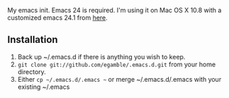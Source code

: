 My emacs init. Emacs 24 is required. I'm using it on Mac OS X 10.8 with a customized emacs 24.1 from [here](https://github.com/xajler/emacs24-macosx-lion-fullscreen).

## Installation
1. Back up ~/.emacs.d if there is anything you wish to keep.
2. `git clone git://github.com/egamble/.emacs.d.git` from your home directory.
3. Either `cp ~/.emacs.d/.emacs ~` or merge ~/.emacs.d/.emacs with your existing ~/.emacs
